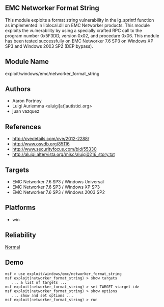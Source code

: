 ## EMC Networker Format String

This module exploits a format string vulnerability in the 
lg_sprintf function as implemented in liblocal.dll on EMC 
Networker products. This module exploits the vulnerability 
by using a specially crafted RPC call to the program number 
0x5F3DD, version 0x02, and procedure 0x06. This module has 
been tested successfully on EMC Networker 7.6 SP3 on Windows 
XP SP3 and Windows 2003 SP2 (DEP bypass).


## Module Name
exploit/windows/emc/networker_format_string

## Authors
* Aaron Portnoy
* Luigi Auriemma <aluigi[at]autistici.org>
* juan vazquez


## References
* http://cvedetails.com/cve/2012-2288/
* http://www.osvdb.org/85116
* http://www.securityfocus.com/bid/55330
* http://aluigi.altervista.org/misc/aluigi0216_story.txt



## Targets
* EMC Networker 7.6 SP3 / Windows Universal
* EMC Networker 7.6 SP3 / Windows XP SP3
* EMC Networker 7.6 SP3 / Windows 2003 SP2


## Platforms
* win

## Reliability
[Normal](https://github.com/rapid7/metasploit-framework/wiki/Exploit-Ranking)

## Demo

```
msf > use exploit/windows/emc/networker_format_string
msf exploit(networker_format_string) > show targets
   ... a list of targets ...
msf exploit(networker_format_string) > set TARGET <target-id>
msf exploit(networker_format_string) > show options
   ... show and set options ...
msf exploit(networker_format_string) > run
```
    
    